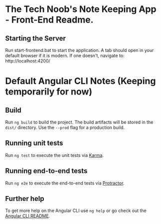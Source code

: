 # The Tech Noob's Note Keeping App - Front-End Readme.

## Starting the Server

Run start-frontend.bat to start the application. A tab should open in your default browser if it is modern. If one doesn't, navigate to: http://localhost:4200/

# Default Angular CLI Notes (Keeping temporarily for now)

## Build

Run `ng build` to build the project. The build artifacts will be stored in the `dist/` directory. Use the `--prod` flag for a production build.

## Running unit tests

Run `ng test` to execute the unit tests via [Karma](https://karma-runner.github.io).

## Running end-to-end tests

Run `ng e2e` to execute the end-to-end tests via [Protractor](http://www.protractortest.org/).

## Further help

To get more help on the Angular CLI use `ng help` or go check out the [Angular CLI README](https://github.com/angular/angular-cli/blob/master/README.md).
